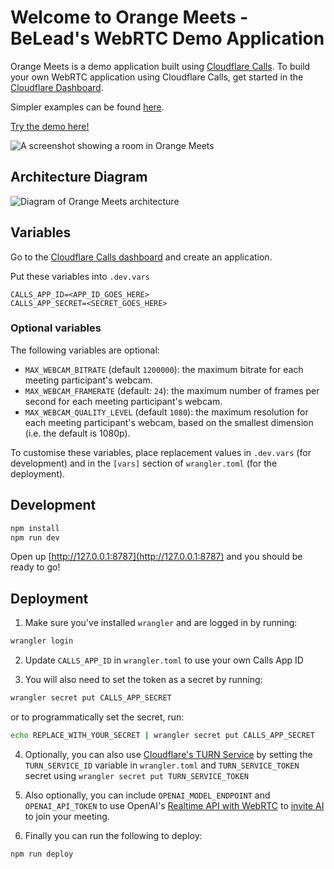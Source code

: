 # Welcome to Orange Meets - BeLead's WebRTC Demo Application

Orange Meets is a demo application built using [Cloudflare Calls](https://developers.cloudflare.com/calls/). To build your own WebRTC application using Cloudflare Calls, get started in the [Cloudflare Dashboard](https://dash.cloudflare.com/?to=/:account/calls).

Simpler examples can be found [here](https://github.com/cloudflare/calls-examples).

[Try the demo here!](https://demo.orange.cloudflare.dev)

![A screenshot showing a room in Orange Meets](orange-meets.png)

## Architecture Diagram

![Diagram of Orange Meets architecture](architecture.png)

## Variables

Go to the [Cloudflare Calls dashboard](https://dash.cloudflare.com/?to=/:account/calls) and create an application.

Put these variables into `.dev.vars`

```
CALLS_APP_ID=<APP_ID_GOES_HERE>
CALLS_APP_SECRET=<SECRET_GOES_HERE>
```

### Optional variables

The following variables are optional:

- `MAX_WEBCAM_BITRATE` (default `1200000`): the maximum bitrate for each meeting participant's webcam.
- `MAX_WEBCAM_FRAMERATE` (default: `24`): the maximum number of frames per second for each meeting participant's webcam.
- `MAX_WEBCAM_QUALITY_LEVEL` (default `1080`): the maximum resolution for each meeting participant's webcam, based on the smallest dimension (i.e. the default is 1080p).

To customise these variables, place replacement values in `.dev.vars` (for development) and in the `[vars]` section of `wrangler.toml` (for the deployment).

## Development

```sh
npm install
npm run dev
```

Open up [http://127.0.0.1:8787](http://127.0.0.1:8787) and you should be ready to go!

## Deployment

1. Make sure you've installed `wrangler` and are logged in by running:

```sh
wrangler login
```

2. Update `CALLS_APP_ID` in `wrangler.toml` to use your own Calls App ID

3. You will also need to set the token as a secret by running:

```sh
wrangler secret put CALLS_APP_SECRET
```

or to programmatically set the secret, run:

```sh
echo REPLACE_WITH_YOUR_SECRET | wrangler secret put CALLS_APP_SECRET
```

4. Optionally, you can also use [Cloudflare's TURN Service](https://developers.cloudflare.com/calls/turn/) by setting the `TURN_SERVICE_ID` variable in `wrangler.toml` and `TURN_SERVICE_TOKEN` secret using `wrangler secret put TURN_SERVICE_TOKEN`

5. Also optionally, you can include `OPENAI_MODEL_ENDPOINT` and `OPENAI_API_TOKEN` to use OpenAI's [Realtime API with WebRTC](https://platform.openai.com/docs/guides/realtime-webrtc) to [invite AI](https://www.youtube.com/watch?v=AzMpyAbZfZQ) to join your meeting.

6. Finally you can run the following to deploy:

```sh
npm run deploy
```
